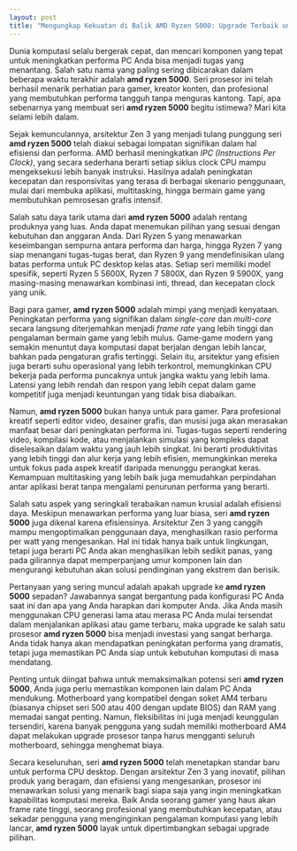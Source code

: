 ```yaml
---
layout: post
title: "Mengungkap Kekuatan di Balik AMD Ryzen 5000: Upgrade Terbaik untuk PC Anda?"
---
```


Dunia komputasi selalu bergerak cepat, dan mencari komponen yang tepat untuk meningkatkan performa PC Anda bisa menjadi tugas yang menantang. Salah satu nama yang paling sering dibicarakan dalam beberapa waktu terakhir adalah **amd ryzen 5000**. Seri prosesor ini telah berhasil menarik perhatian para gamer, kreator konten, dan profesional yang membutuhkan performa tangguh tanpa menguras kantong. Tapi, apa sebenarnya yang membuat seri **amd ryzen 5000** begitu istimewa? Mari kita selami lebih dalam.

Sejak kemunculannya, arsitektur Zen 3 yang menjadi tulang punggung seri **amd ryzen 5000** telah diakui sebagai lompatan signifikan dalam hal efisiensi dan performa. AMD berhasil meningkatkan *IPC (Instructions Per Clock)*, yang secara sederhana berarti setiap siklus clock CPU mampu mengeksekusi lebih banyak instruksi. Hasilnya adalah peningkatan kecepatan dan responsivitas yang terasa di berbagai skenario penggunaan, mulai dari membuka aplikasi, multitasking, hingga bermain game yang membutuhkan pemrosesan grafis intensif.

Salah satu daya tarik utama dari **amd ryzen 5000** adalah rentang produknya yang luas. Anda dapat menemukan pilihan yang sesuai dengan kebutuhan dan anggaran Anda. Dari Ryzen 5 yang menawarkan keseimbangan sempurna antara performa dan harga, hingga Ryzen 7 yang siap menangani tugas-tugas berat, dan Ryzen 9 yang mendefinisikan ulang batas performa untuk PC desktop kelas atas. Setiap seri memiliki model spesifik, seperti Ryzen 5 5600X, Ryzen 7 5800X, dan Ryzen 9 5900X, yang masing-masing menawarkan kombinasi inti, thread, dan kecepatan clock yang unik.

Bagi para gamer, **amd ryzen 5000** adalah mimpi yang menjadi kenyataan. Peningkatan performa yang signifikan dalam *single-core* dan *multi-core* secara langsung diterjemahkan menjadi *frame rate* yang lebih tinggi dan pengalaman bermain game yang lebih mulus. Game-game modern yang semakin menuntut daya komputasi dapat berjalan dengan lebih lancar, bahkan pada pengaturan grafis tertinggi. Selain itu, arsitektur yang efisien juga berarti suhu operasional yang lebih terkontrol, memungkinkan CPU bekerja pada performa puncaknya untuk jangka waktu yang lebih lama. Latensi yang lebih rendah dan respon yang lebih cepat dalam game kompetitif juga menjadi keuntungan yang tidak bisa diabaikan.

Namun, **amd ryzen 5000** bukan hanya untuk para gamer. Para profesional kreatif seperti editor video, desainer grafis, dan musisi juga akan merasakan manfaat besar dari peningkatan performa ini. Tugas-tugas seperti rendering video, kompilasi kode, atau menjalankan simulasi yang kompleks dapat diselesaikan dalam waktu yang jauh lebih singkat. Ini berarti produktivitas yang lebih tinggi dan alur kerja yang lebih efisien, memungkinkan mereka untuk fokus pada aspek kreatif daripada menunggu perangkat keras. Kemampuan multitasking yang lebih baik juga memudahkan perpindahan antar aplikasi berat tanpa mengalami penurunan performa yang berarti.

Salah satu aspek yang seringkali terabaikan namun krusial adalah efisiensi daya. Meskipun menawarkan performa yang luar biasa, seri **amd ryzen 5000** juga dikenal karena efisiensinya. Arsitektur Zen 3 yang canggih mampu mengoptimalkan penggunaan daya, menghasilkan rasio performa per watt yang mengesankan. Hal ini tidak hanya baik untuk lingkungan, tetapi juga berarti PC Anda akan menghasilkan lebih sedikit panas, yang pada gilirannya dapat memperpanjang umur komponen lain dan mengurangi kebutuhan akan solusi pendinginan yang ekstrem dan berisik.

Pertanyaan yang sering muncul adalah apakah upgrade ke **amd ryzen 5000** sepadan? Jawabannya sangat bergantung pada konfigurasi PC Anda saat ini dan apa yang Anda harapkan dari komputer Anda. Jika Anda masih menggunakan CPU generasi lama atau merasa PC Anda mulai tersendat dalam menjalankan aplikasi atau game terbaru, maka upgrade ke salah satu prosesor **amd ryzen 5000** bisa menjadi investasi yang sangat berharga. Anda tidak hanya akan mendapatkan peningkatan performa yang dramatis, tetapi juga memastikan PC Anda siap untuk kebutuhan komputasi di masa mendatang.

Penting untuk diingat bahwa untuk memaksimalkan potensi seri **amd ryzen 5000**, Anda juga perlu memastikan komponen lain dalam PC Anda mendukung. Motherboard yang kompatibel dengan soket AM4 terbaru (biasanya chipset seri 500 atau 400 dengan update BIOS) dan RAM yang memadai sangat penting. Namun, fleksibilitas ini juga menjadi keunggulan tersendiri, karena banyak pengguna yang sudah memiliki motherboard AM4 dapat melakukan upgrade prosesor tanpa harus mengganti seluruh motherboard, sehingga menghemat biaya.

Secara keseluruhan, seri **amd ryzen 5000** telah menetapkan standar baru untuk performa CPU desktop. Dengan arsitektur Zen 3 yang inovatif, pilihan produk yang beragam, dan efisiensi yang mengesankan, prosesor ini menawarkan solusi yang menarik bagi siapa saja yang ingin meningkatkan kapabilitas komputasi mereka. Baik Anda seorang gamer yang haus akan frame rate tinggi, seorang profesional yang membutuhkan kecepatan, atau sekadar pengguna yang menginginkan pengalaman komputasi yang lebih lancar, **amd ryzen 5000** layak untuk dipertimbangkan sebagai upgrade pilihan.
